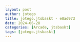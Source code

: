 ```yaml
---
layout: post
author: jotego
title: jotego.jtsbaskt - e8ad973
date: 2024-06-28
categories: [Arcade, jtsbaskt]
tags: [jotego.jtsbaskt]
---
```


